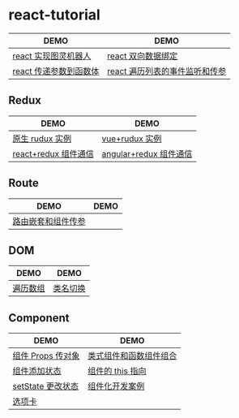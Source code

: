 # react-tutorial

| DEMO                                                                                                 | DEMO                                                                                                                 |
| ---------------------------------------------------------------------------------------------------- | -------------------------------------------------------------------------------------------------------------------- |
| [react 实现图灵机器人](https://wscats.github.io/react-tutorial/图灵机器人/index.html)                | [react 双向数据绑定](https://wscats.github.io/react-tutorial/双向数据绑定/demo.html)                                 |
| [react 传递参数到函数体](https://wscats.github.io/react-tutorial/双向数据绑定/传递函数到函数体.html) | [react 遍历列表的事件监听和传参](https://wscats.github.io/react-tutorial/双向数据绑定/遍历列表的事件监听和传参.html) |

## Redux

| DEMO                                                                                         | DEMO                                                                                             |
| -------------------------------------------------------------------------------------------- | ------------------------------------------------------------------------------------------------ |
| [原生 rudux 实例](https://wscats.github.io/react-tutorial/redux/demo1/index.html)            | [vue+rudux 实例](https://wscats.github.io/react-tutorial/redux/demo2/index.html)                 |
| [react+redux 组件通信](https://wscats.github.io/react-tutorial/redux/demo1/react+redux.html) | [angular+redux 组件通信](https://wscats.github.io/react-tutorial/redux/demo1/angular+redux.html) |

## Route

| DEMO                                                                                                      | DEMO |
| --------------------------------------------------------------------------------------------------------- | ---- |
| [路由嵌套和组件传参](https://wscats.github.io/react-tutorial/react+webpack+react-router/build/index.html) |      |

## DOM

| DEMO                                                               | DEMO                                                                  |
| ------------------------------------------------------------------ | --------------------------------------------------------------------- |
| [遍历数组](https://wscats.github.io/react-tutorial/遍历/遍历.html) | [类名切换](https://wscats.github.io/react-tutorial/DOM/类名切换.html) |

## Component

| DEMO                                                                                    | DEMO                                                                                               |
| --------------------------------------------------------------------------------------- | -------------------------------------------------------------------------------------------------- |
| [组件 Props 传对象](https://wscats.github.io/react-tutorial/组件/props传对象.html)      | [类式组件和函数组件组合](https://wscats.github.io/react-tutorial/组件/类式组件和函数组件组合.html) |
| [组件添加状态](https://wscats.github.io/react-tutorial/组件/组件添加状态.html)          | [组件的 this 指向](https://wscats.github.io/react-tutorial/组件/组件的this指向.html)               |
| [setState 更改状态](https://wscats.github.io/react-tutorial/组件/setState更改状态.html) | [组件化开发案例](https://wscats.github.io/react-tutorial/组件/1.weui/index.html)                   |
| [选项卡](https://wscats.github.io/react-tutorial/组件/选项卡.html)                      |                                                                                                    |
